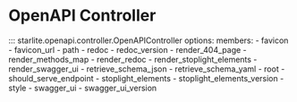 # OpenAPI Controller

::: starlite.openapi.controller.OpenAPIController
    options:
        members:
            - favicon
            - favicon_url
            - path
            - redoc
            - redoc_version
            - render_404_page
            - render_methods_map
            - render_redoc
            - render_stoplight_elements
            - render_swagger_ui
            - retrieve_schema_json
            - retrieve_schema_yaml
            - root
            - should_serve_endpoint
            - stoplight_elements
            - stoplight_elements_version
            - style
            - swagger_ui
            - swagger_ui_version
